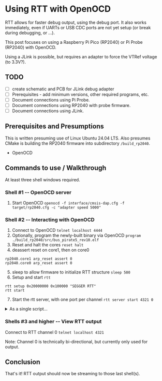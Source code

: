 # Using RTT with OpenOCD

RTT allows for faster debug output, using the debug port.
It also works immediately, even if UARTs or USB CDC ports
are not yet setup (or break during debugging, or ...).

This post focuses on using a Raspberry Pi Pico (RP2040)
or Pi Probe (RP2040) with OpenOCD.

Using a JLink is possible, but requires an adapter to
force the VTRef voltage (to 3.3V?).

## TODO

* [ ] create schematic and PCB for JLink debug adapter
* [ ] Prerequisites - add minimum versions, other required programs, etc.
* [ ] Document connections using Pi Probe.
* [ ] Document connections using RP2040 with probe firmware.
* [ ] Document connections using JLink.

## Prerequisites and Presumptions

This is written presuming use of Linux Ubuntu 24.04 LTS.
Also presumes CMake is building the RP2040 firmware into
subdirectory `/build_rp2040`.

* OpenOCD 


## Commands to use / Walkthrough

At least three shell windows required.

### Shell #1 -- OpenOCD server

1. Start OpenOCD
`openocd -f interface/cmsis-dap.cfg -f target/rp2040.cfg -c "adapter speed 5000"`

### Shell #2 -- Interacting with OpenOCD

1. Connect to OpenOCD
`telnet localhost 4444`
2. Optionally, program the newly-built binary via OpenOCD
`program ./build_rp2040/src/bus_pirate5_rev10.elf`
3. Reset and halt the cores
`reset halt`
4. deassert reset on core1, then on core0
```
rp2040.core1 arp_reset assert 0
rp2040.core0 arp_reset assert 0
```
5. sleep to allow firmware to initialize RTT structure
`sleep 500`
6. Setup and start `rtt`
```
rtt setup 0x20000000 0x100000 "SEGGER RTT"
rtt start
```
7. Start the rtt server, with one port per channel
`rtt server start 4321 0`

<details><summary>As a single script...</summary><P/>

```
program ./build_rp2040/src/bus_pirate5_rev10.elf
reset halt
rp2040.core1 arp_reset assert 0
rp2040.core0 arp_reset assert 0
sleep 500
rtt setup 0x20000000 0x100000 "SEGGER RTT"
rtt start
rtt server start 4321 0
```

</details>



### Shells #3 and higher -- View RTT output

Connect to RTT channel 0
`telnet localhost 4321`

Note: Channel 0 is technically bi-directional, but currently only used for output.

## Conclusion

That's it!  RTT output should now be streaming to those last shell(s).
